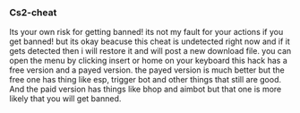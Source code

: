 ### Cs2-cheat
Its your own risk for getting banned!
its not my fault for your actions if you get banned!
but its okay beacuse this cheat is undetected right now and if it gets detected then i will restore it and will post a new download file.
you can open the menu by clicking insert or home on your keyboard this hack has a free version and a payed version.
the payed version is much better but the free one has thing like esp, trigger bot and other things that still are good.
And the paid version has things like bhop and aimbot but that one is more likely that you will get banned.
